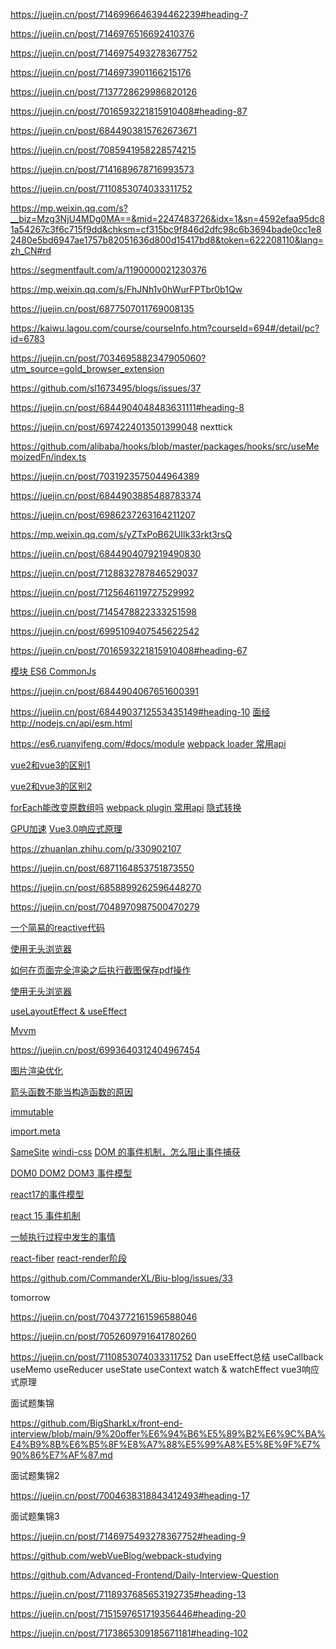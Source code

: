 https://juejin.cn/post/7146996646394462239#heading-7


https://juejin.cn/post/7146976516692410376


https://juejin.cn/post/7146975493278367752

https://juejin.cn/post/7146973901166215176

https://juejin.cn/post/7137728629986820126



https://juejin.cn/post/7016593221815910408#heading-87

https://juejin.cn/post/6844903815762673671

https://juejin.cn/post/7085941958228574215

https://juejin.cn/post/7141689678716993573

https://juejin.cn/post/7110853074033311752

https://mp.weixin.qq.com/s?__biz=Mzg3NjU4MDg0MA==&mid=2247483726&idx=1&sn=4592efaa95dc81a54267c3f6c715f9dd&chksm=cf315bc9f846d2dfc98c6b3694bade0cc1e82480e5bd6947ae1757b82051636d800d15417bd8&token=622208110&lang=zh_CN#rd

https://segmentfault.com/a/1190000021230376

https://mp.weixin.qq.com/s/FhJNh1v0hWurFPTbr0b1Qw

https://juejin.cn/post/6877507011769008135

https://kaiwu.lagou.com/course/courseInfo.htm?courseId=694#/detail/pc?id=6783

https://juejin.cn/post/7034695882347905060?utm_source=gold_browser_extension

https://github.com/sl1673495/blogs/issues/37

https://juejin.cn/post/6844904048483631111#heading-8

https://juejin.cn/post/6974224013501399048    nexttick

https://github.com/alibaba/hooks/blob/master/packages/hooks/src/useMemoizedFn/index.ts

https://juejin.cn/post/7031923575044964389

https://juejin.cn/post/6844903885488783374

https://juejin.cn/post/6986237263164211207

https://mp.weixin.qq.com/s/yZTxPoB62UIlk33rkt3rsQ

https://juejin.cn/post/6844904079219490830

https://juejin.cn/post/7128832787846529037

https://juejin.cn/post/7125646119727529992

https://juejin.cn/post/7145478822333251598

https://juejin.cn/post/6995109407545622542

https://juejin.cn/post/7016593221815910408#heading-67

[模块 ES6 CommonJs](https://juejin.cn/post/6844903565236895758)

https://juejin.cn/post/6844904067651600391

https://juejin.cn/post/6844903712553435149#heading-10
[面经](https://juejin.cn/post/7088883914005184525#heading-2)
http://nodejs.cn/api/esm.html

https://es6.ruanyifeng.com/#docs/module
[webpack loader 常用api](https://webpack.js.org/api/loaders/#raw-loader)

[vue2和vue3的区别1](https://juejin.cn/post/6946770942085300254#heading-11)

[vue2和vue3的区别2](https://juejin.cn/post/6997370434061205540)

[forEach能改变原数组吗](https://juejin.cn/post/7087579243638423588)
[webpack plugin 常用api](https://webpack.js.org/api/resolvers/)
[隐式转换](https://juejin.cn/post/7079936779914051615)

[GPU加速](https://www.cnblogs.com/vickylinj/p/14299796.html#:~:text=Web%20%E6%80%A7%E8%83%BD%E4%BC%98%E5%8C%96-CSS3%20%E7%A1%AC%E4%BB%B6%E5%8A%A0%E9%80%9F%20%28GPU%20%E5%8A%A0%E9%80%9F%29%20CSS3%20%E7%A1%AC%E4%BB%B6%E5%8A%A0%E9%80%9F%E5%8F%88%E5%8F%AB%E5%81%9A%20GPU,%E7%94%B1%E4%BA%8E%20GPU%20%E4%B8%AD%E7%9A%84%20transform%20%E7%AD%89%20CSS%20%E5%B1%9E%E6%80%A7%E4%B8%8D%E4%BC%9A%E8%A7%A6%E5%8F%91%20repaint%EF%BC%8C%E6%89%80%E4%BB%A5%E8%83%BD%E5%A4%A7%E5%A4%A7%E6%8F%90%E9%AB%98%E7%BD%91%E9%A1%B5%E7%9A%84%E6%80%A7%E8%83%BD%E3%80%82)
[Vue3.0响应式原理](https://juejin.cn/post/6858899262596448270)

https://zhuanlan.zhihu.com/p/330902107

https://juejin.cn/post/6871164853751873550

https://juejin.cn/post/6858899262596448270

https://juejin.cn/post/7048970987500470279

[一个简易的reactive代码](https://github.com/mxin-d/spare-time/tree/master/toy-reactivity)


[使用无头浏览器](https://github.com/laispace/puppeteer-explore)

[如何在页面完全渲染之后执行截图保存pdf操作](https://www.codenong.com/52222961/)

[使用无头浏览器](https://juejin.cn/post/6844903504276881422)

[useLayoutEffect & useEffect](https://zhuanlan.zhihu.com/p/348701319)

[Mvvm](https://juejin.cn/post/6844903586103558158)

https://juejin.cn/post/6993640312404967454

[图片渲染优化](https://juejin.cn/post/6965761736083243044?utm_source=gold_browser_extension)

[箭头函数不能当构造函数的原因](https://juejin.cn/post/7050492355056664612?utm_source=gold_browser_extension)

[immutable](https://mp.weixin.qq.com/s/-vtdGyfR67bnuWoo69igmA)

[import.meta](https://developer.mozilla.org/zh-CN/docs/Web/JavaScript/Reference/Statements/import.meta)

[SameSite](https://juejin.cn/post/6844904095711494151)
[windi-css](https://github.com/dcasia/wechat-mini-program-tailwind)
[DOM 的事件机制，怎么阻止事件捕获](https://ost.51cto.com/posts/3825)

[DOM0 DOM2 DOM3 事件模型](https://juejin.cn/post/6844903853956022285)

[react17的事件模型](https://juejin.cn/post/6971242638716436487)

[react 15 事件机制](https://juejin.cn/post/6844903939092348936)

[一帧执行过程中发生的事情](https://p9-juejin.byteimg.com/tos-cn-i-k3u1fbpfcp/8d7d23af3aaf40bc810c46cfd07473a7~tplv-k3u1fbpfcp-zoom-in-crop-mark:1304:0:0:0.awebp?)

[react-fiber](https://juejin.cn/post/7016512949330116645)
[react-render阶段](https://juejin.cn/post/7019254208830373902/)

https://github.com/CommanderXL/Biu-blog/issues/33


tomorrow





https://juejin.cn/post/7043772161596588046

https://juejin.cn/post/7052609791641780260


https://juejin.cn/post/7110853074033311752
Dan useEffect总结
useCallback useMemo useReducer useState useContext
watch & watchEffect
vue3响应式原理

面试题集锦

https://github.com/BigSharkLx/front-end-interview/blob/main/9%20offer%E6%94%B6%E5%89%B2%E6%9C%BA%E4%B9%8B%E6%B5%8F%E8%A7%88%E5%99%A8%E5%8E%9F%E7%90%86%E7%AF%87.md


面试题集锦2

https://juejin.cn/post/7004638318843412493#heading-17


面试题集锦3

https://juejin.cn/post/7146975493278367752#heading-9

https://github.com/webVueBlog/webpack-studying

https://github.com/Advanced-Frontend/Daily-Interview-Question

https://juejin.cn/post/7118937685653192735#heading-13

https://juejin.cn/post/7151597651719356446#heading-20

https://juejin.cn/post/7173865309185671181#heading-102